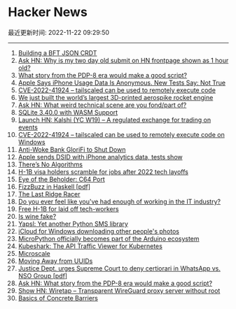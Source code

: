 # Hacker News

最近更新时间: 2022-11-22 09:29:50

--- 
1. [Building a BFT JSON CRDT](https://jzhao.xyz/posts/bft-json-crdt/) 
2. [Ask HN: Why is my two day old submit on HN frontpage shown as 1 hour old?](https://news.ycombinator.com/item?id=33695320) 
3. [What story from the PDP-8 era would make a good script?](https://news.ycombinator.com/item?id=33696270) 
4. [Apple Says iPhone Usage Data Is Anonymous. New Tests Say: Not True](https://gizmodo.com/apple-iphone-privacy-dsid-analytics-personal-data-test-1849807619) 
5. [CVE-2022-41924 – tailscaled can be used to remotely execute code](https://tailscale.com/security-bulletins/#ts-2022-004) 
6. [We just built the world’s largest 3D-printed aerospike rocket engine](https://www.hyperganic.com/blog/we-just-built-the-worlds-largest-3d-printed-aerospike-rocket-engine/) 
7. [Ask HN: What weird technical scene are you fond/part of?](https://news.ycombinator.com/item?id=33696216) 
8. [SQLite 3.40.0 with WASM Support](https://sqlite.org/releaselog/3_40_0.html) 
9. [Launch HN: Kalshi (YC W19) – A regulated exchange for trading on events](https://news.ycombinator.com/item?id=33696486) 
10. [CVE-2022-41924 – tailscaled can be used to remotely execute code on Windows](https://emily.id.au/tailscale) 
11. [Anti-Woke Bank GloriFi to Shut Down](https://www.wsj.com/articles/anti-woke-bank-glorifi-to-shut-down-11669051554) 
12. [Apple sends DSID with iPhone analytics data, tests show](https://gizmodo.com/apple-iphone-privacy-dsid-analytics-personal-data-test-1849807619) 
13. [There’s No Algorithms](https://photomatt.tumblr.com/post/701509650060886017/dear-mr-gaiman-i-am-but-a-humble-refugee-from) 
14. [H-1B visa holders scramble for jobs after 2022 tech layoffs](https://www.bloomberg.com/news/articles/2022-11-21/2022-tech-layoffs-leave-h-1b-visa-holders-in-limbo) 
15. [Eye of the Beholder: C64 Port](https://bitbucket.org/JackAsser/eye-of-the-beholder-c64/src/master/) 
16. [FizzBuzz in Haskell [pdf]](https://themonadreader.files.wordpress.com/2014/04/fizzbuzz.pdf) 
17. [The Last Ridge Racer](https://arcadeblogger.com/2022/11/20/the-last-ridge-racer/) 
18. [Do you ever feel like you've had enough of working in the IT industry?](https://news.ycombinator.com/item?id=33697872) 
19. [Free H-1B for laid off tech-workers](https://www.bridge.legal/resources/free-legal-services-for-layoffs) 
20. [Is wine fake?](https://asteriskmag.com/issues/1/is-wine-fake) 
21. [Yapsl: Yet another Python SMS library](https://github.com/kutoga/yapsl) 
22. [iCloud for Windows downloading other people's photos](https://forums.macrumors.com/threads/icloud-for-windows-corrupting-videos-downloading-other-peoples-photos.2370666/) 
23. [MicroPython officially becomes part of the Arduino ecosystem](https://blog.arduino.cc/2022/11/10/micropython-officially-becomes-part-of-the-arduino-ecosystem/) 
24. [Kubeshark: The API Traffic Viewer for Kubernetes](https://github.com/kubeshark/kubeshark) 
25. [Microscale](http://alestsurko.by/microscale/) 
26. [Moving Away from UUIDs](https://neilmadden.blog/2018/08/30/moving-away-from-uuids/) 
27. [Justice Dept. urges Supreme Court to deny certiorari in WhatsApp vs. NSO Group [pdf]](https://www.supremecourt.gov/DocketPDF/21/21-1338/247116/20221121154250394_NSO%20v.%20WhatsAppp%20CVSG.pdf) 
28. [Ask HN: What story from the PDP-8 era would make a good script?](https://news.ycombinator.com/item?id=33696270) 
29. [Show HN: Wiretap – Transparent WireGuard proxy server without root](https://github.com/sandialabs/wiretap) 
30. [Basics of Concrete Barriers](https://highways.dot.gov/public-roads/marchapril-2000/basics-concrete-barriers) 
